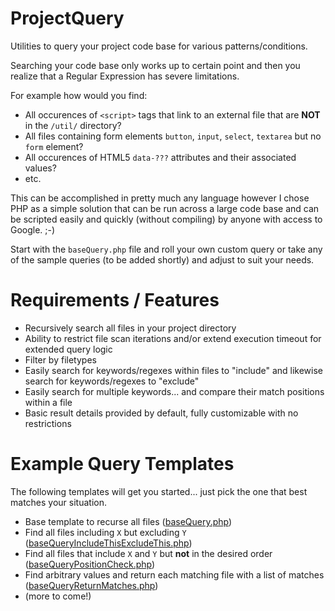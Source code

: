 ProjectQuery
============

Utilities to query your project code base for various patterns/conditions.

Searching your code base only works up to certain point and then you realize that a Regular Expression has severe limitations.

For example how would you find:

 - All occurences of `<script>` tags that link to an external file that are **NOT** in the `/util/` directory?
 - All files containing form elements `button`, `input`, `select`, `textarea` but no `form` element?
 - All occurences of HTML5 `data-???` attributes and their associated values?
 - etc.

This can be accomplished in pretty much any language however I chose PHP as a simple solution that can be run across a large code base and can be scripted easily and quickly (without compiling) by anyone with access to Google. ;-)

Start with the `baseQuery.php` file and roll your own custom query or take any of the sample queries (to be added shortly) and adjust to suit your needs.


Requirements / Features
=======================

 - Recursively search all files in your project directory
 - Ability to restrict file scan iterations and/or extend execution timeout for extended query logic
 - Filter by filetypes
 - Easily search for keywords/regexes within files to "include" and likewise search for keywords/regexes to "exclude"
 - Easily search for multiple keywords... and compare their match positions within a file
 - Basic result details provided by default, fully customizable with no restrictions

Example Query Templates
=======================

The following templates will get you started... just pick the one that best matches your situation.

 - Base template to recurse all files ([baseQuery.php][1])
 - Find all files including `X` but excluding `Y` ([baseQueryIncludeThisExcludeThis.php][2])
 - Find all files that include `X` and `Y` but **not** in the desired order ([baseQueryPositionCheck.php][3])
 - Find arbitrary values and return each matching file with a list of matches ([baseQueryReturnMatches.php][4])
 - (more to come!)


[1]: https://github.com/scunliffe/ProjectQuery/blob/master/baseQuery.php
[2]: https://github.com/scunliffe/ProjectQuery/blob/master/baseQueryIncludeThisExcludeThis.php
[3]: https://github.com/scunliffe/ProjectQuery/blob/master/baseQueryPositionCheck.php
[4]: https://github.com/scunliffe/ProjectQuery/blob/master/baseQueryReturnMatches.php
